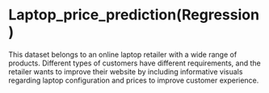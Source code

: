 # Laptop_price_prediction(Regression)


This dataset belongs to an online laptop retailer with a wide range of products. Different types of customers have different requirements, and the retailer wants to improve their website by including informative visuals regarding laptop configuration and prices to improve customer experience.
